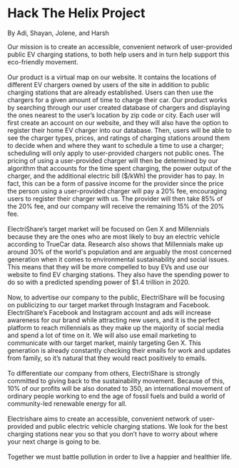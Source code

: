 # Hack The Helix Project
By  Adi, Shayan, Jolene, and Harsh

<p>
Our mission is to create an accessible, convenient network of user-provided public EV charging stations, to both help users and in turn help support this eco-friendly movement. 
<br/>
<br/>
Our product is a virtual map on our website. It contains the locations of different EV chargers owned by users of the site in addition to public charging stations that are already established. Users can then use the chargers for a given amount of time to charge their car. Our product works by searching through our user created database of chargers and displaying the ones nearest to the user’s location by zip code or city. Each user will first create an account on our website, and they will also have the option to register their home EV charger into our database. Then, users will be able to see the charger types, prices, and ratings of charging stations around them to decide when and where they want to schedule a time to use a charger; scheduling will only apply to user-provided chargers not public ones. The pricing of using a user-provided charger will then be determined by our algorithm that accounts for the time spent charging, the power output of the charger, and the additional electric bill ($/kWh) the provider has to pay. In fact, this can be a form of passive income for the provider since the price the person using a user-provided charger will pay a 20% fee, encouraging users to register their charger with us. The provider will then take 85% of the 20% fee, and our company will receive the remaining 15% of the 20% fee. 
<br />
<br />
ElectriShare’s target market will be focused on Gen X and Millennials because they are the ones who are most likely to buy an electric vehicle according to TrueCar data. Research also shows that Millennials make up around 30% of the world's population and are arguably the most concerned generation when it comes to environmental sustainability and social issues. This means that they will be more compelled to buy EVs and use our website to find EV charging stations. They also have the spending power to do so with a predicted spending power of $1.4 trillion in 2020. 
<br/>
<br/>
Now, to advertise our company to the public, ElectriShare will be focusing on publicizing to our target market through Instagram and Facebook. ElectriShare’s Facebook and Instagram account and ads will increase awareness for our brand while attracting new users, and it is the perfect platform to reach millennials as they make up the majority of social media and spend a lot of time on it. We will also use email marketing to communicate with our target market, mainly targeting Gen X. This generation is already constantly checking their emails for work and updates from family, so it’s natural that they would react positively to emails. 
<br />
<br />
To differentiate our company from others, ElectriShare is strongly committed to giving back to the sustainability movement. Because of this, 10% of our profits will be also donated to 350, an international movement of ordinary people working to end the age of fossil fuels and build a world of community-led renewable energy for all.
<br />
<br />
Electrishare aims to create an accessible, convenient network of user-provided and public electric vehicle charging stations. We look for the best charging stations near you so that you don’t have to worry about where your next charge is going to be.
<br />
<br />
Together we must battle pollution in order to live a happier and healthier life.
